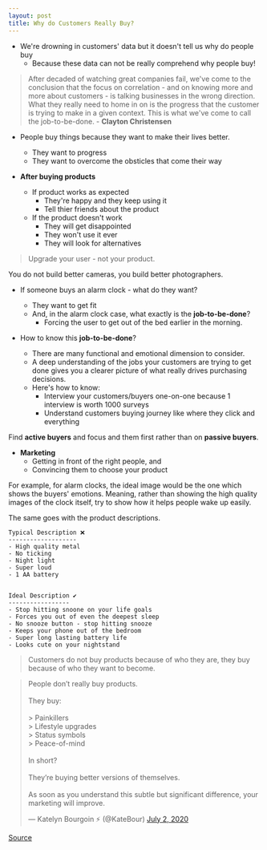```yaml
---
layout: post
title: Why do Customers Really Buy?
---
```


- We're drowning in customers' data but it doesn't tell us why do people buy
	- Because these data can not be really comprehend why people buy!

> After decaded of watching great companies fail, we've come to the conclusion that the focus on correlation - and on knowing more and more about customers - is talking businesses in the wrong direction. What they really need to home in on is the progress that the customer is trying to make in a given context. This is what we've come to call the job-to-be-done. - **Clayton Christensen**

- People buy things because they want to make their lives better.
	- They want to progress
	- They want to overcome the obsticles that come their way

- **After buying products**
	- If product works as expected
		- They're happy and they keep using it
		- Tell thier friends about the product
	- If the product doesn't work
		- They will get disappointed
		- They won't use it ever
		- They will look for alternatives

> Upgrade your user - not your product.

You do not build better cameras, you build better photographers.

- If someone buys an alarm clock - what do they want?
	- They want to get fit
	- And, in the alarm clock case, what exactly is the **job-to-be-done**?
		- Forcing the user to get out of the bed earlier in the morning.

- How to know this **job-to-be-done**?
	- There are many functional and emotional dimension to consider.
	- A deep understanding of the jobs your customers are trying to get done gives you a clearer picture of what really drives purchasing decisions.
	- Here's how to know:
		- Interview your customers/buyers one-on-one because 1 interview is worth 1000 surveys
		- Understand customers buying journey like where they click and everything

Find **active buyers** and focus and them first rather than on **passive buyers**.

- **Marketing**
	- Getting in front of the right people, and
	- Convincing them to choose your product

For example, for alarm clocks, the ideal image would be the one which shows the buyers' emotions. Meaning, rather than showing the high quality images of the clock itself, try to show how it helps people wake up easily.

The same goes with the product descriptions.

```
Typical Description ❌
-------------------
- High quality metal
- No ticking
- Night light
- Super loud
- 1 AA battery


Ideal Description ✔
-----------------
- Stop hitting snoone on your life goals
- Forces you out of even the deepest sleep
- No snooze button - stop hitting snooze
- Keeps your phone out of the bedroom
- Super long lasting battery life
- Looks cute on your nightstand
```

> Customers do not buy products because of who they are, they buy because of who they want to become.

<blockquote class="twitter-tweet"><p lang="en" dir="ltr">People don’t really buy products.<br><br>They buy:<br><br>&gt; Painkillers<br>&gt; Lifestyle upgrades<br>&gt; Status symbols<br>&gt; Peace-of-mind<br><br>In short?<br><br>They’re buying better versions of themselves.<br><br>As soon as you understand this subtle but significant difference, your marketing will improve.</p>&mdash; Katelyn Bourgoin ⚡️ (@KateBour) <a href="https://twitter.com/KateBour/status/1278646719752933377?ref_src=twsrc%5Etfw">July 2, 2020</a></blockquote> <script async src="https://platform.twitter.com/widgets.js" charset="utf-8"></script> 

[Source](https://customercamp.co/why-customers-really-buy/)

